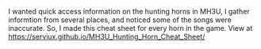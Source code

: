 I wanted quick access information on the hunting horns in MH3U, I gather informtion from several places, and noticed some of the songs were inaccurate. So, I made this cheat sheet for every horn in the game. View at https://serviux.github.io/MH3U_Hunting_Horn_Cheat_Sheet/
